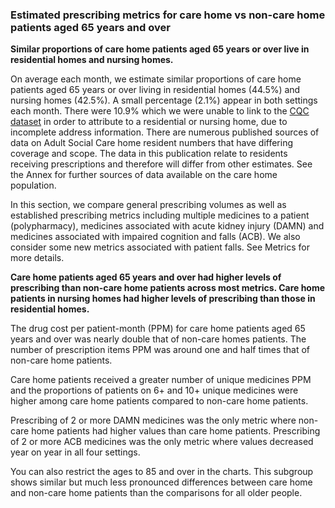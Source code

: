 ### Estimated prescribing metrics for care home vs non-care home patients aged 65 years and over

__Similar proportions of care home patients aged 65 years or over live in residential homes and nursing homes.__

On average each month, we estimate similar proportions of care home patients aged 65 years or over living in residential homes (44.5%) and nursing homes (42.5%). A small percentage (2.1%) appear in both settings each month. There were 10.9% which we were unable to link to the [CQC dataset](https://anypoint.mulesoft.com/exchange/portals/care-quality-commission-5/4d36bd23-127d-4acf-8903-ba292ea615d4/cqc-syndication-1/) in order to attribute to a residential or nursing home, due to incomplete address information. There are numerous published sources of data on Adult Social Care home resident numbers that have differing coverage and scope. The data in this publication relate to residents receiving prescriptions and therefore will differ from other estimates. See the <a onclick="internalLink('Annex');">Annex</a> for further sources of data available on the care home population.

In this section, we compare general prescribing volumes as well as established prescribing metrics including multiple medicines to a patient (polypharmacy), medicines associated with acute kidney injury (DAMN) and medicines associated with impaired cognition and falls (ACB). We also consider some new metrics associated with patient falls. See <a onclick="internalLink('Metrics');">Metrics</a> for more details.

__Care home patients aged 65 years and over had higher levels of prescribing than non-care home patients across most metrics. Care home patients in nursing homes had higher levels of prescribing than those in residential homes.__

The drug cost per patient-month (PPM) for care home patients aged 65 years and over was nearly double that of non-care homes patients. The number of prescription items PPM was around one and half times that of non-care home patients. 

Care home patients received a greater number of unique medicines PPM and the proportions of patients on 6+ and 10+ unique medicines were higher among care home patients compared to non-care home patients.

Prescribing of 2 or more DAMN medicines was the only metric where non-care home patients had higher values than care home patients. Prescribing of 2 or more ACB medicines was the only metric where values decreased year on year in all four settings.

You can also restrict the ages to 85 and over in the charts. This subgroup shows similar but much less pronounced differences between care home and non-care home patients than the comparisons for all older people.
